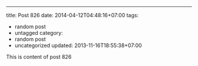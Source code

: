 ---
title: Post 826
date: 2014-04-12T04:48:16+07:00
tags:
  - random post
  - untagged
category:
  - random post
  - uncategorized
updated: 2013-11-16T18:55:38+07:00

This is content of post 826